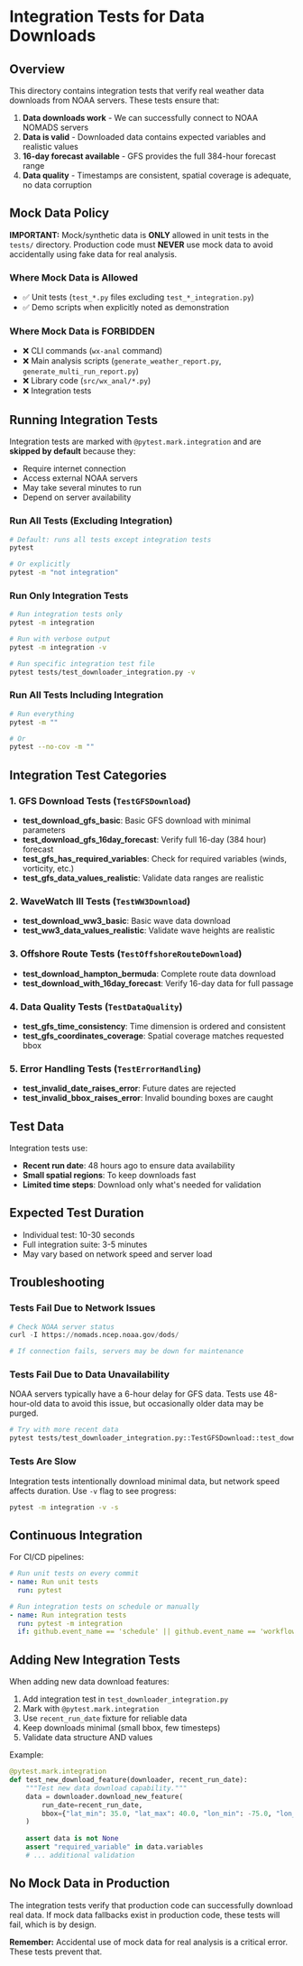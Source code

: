 # Integration Tests for Data Downloads

## Overview

This directory contains integration tests that verify real weather data downloads from NOAA servers. These tests ensure that:

1. **Data downloads work** - We can successfully connect to NOAA NOMADS servers
2. **Data is valid** - Downloaded data contains expected variables and realistic values
3. **16-day forecast available** - GFS provides the full 384-hour forecast range
4. **Data quality** - Timestamps are consistent, spatial coverage is adequate, no data corruption

## Mock Data Policy

**IMPORTANT:** Mock/synthetic data is **ONLY** allowed in unit tests in the `tests/` directory. Production code must **NEVER** use mock data to avoid accidentally using fake data for real analysis.

### Where Mock Data is Allowed
- ✅ Unit tests (`test_*.py` files excluding `test_*_integration.py`)
- ✅ Demo scripts when explicitly noted as demonstration

### Where Mock Data is FORBIDDEN
- ❌ CLI commands (`wx-anal` command)
- ❌ Main analysis scripts (`generate_weather_report.py`, `generate_multi_run_report.py`)
- ❌ Library code (`src/wx_anal/*.py`)
- ❌ Integration tests

## Running Integration Tests

Integration tests are marked with `@pytest.mark.integration` and are **skipped by default** because they:
- Require internet connection
- Access external NOAA servers
- May take several minutes to run
- Depend on server availability

### Run All Tests (Excluding Integration)

```bash
# Default: runs all tests except integration tests
pytest

# Or explicitly
pytest -m "not integration"
```

### Run Only Integration Tests

```bash
# Run integration tests only
pytest -m integration

# Run with verbose output
pytest -m integration -v

# Run specific integration test file
pytest tests/test_downloader_integration.py -v
```

### Run All Tests Including Integration

```bash
# Run everything
pytest -m ""

# Or
pytest --no-cov -m ""
```

## Integration Test Categories

### 1. GFS Download Tests (`TestGFSDownload`)
- **test_download_gfs_basic**: Basic GFS download with minimal parameters
- **test_download_gfs_16day_forecast**: Verify full 16-day (384 hour) forecast
- **test_gfs_has_required_variables**: Check for required variables (winds, vorticity, etc.)
- **test_gfs_data_values_realistic**: Validate data ranges are realistic

### 2. WaveWatch III Tests (`TestWW3Download`)
- **test_download_ww3_basic**: Basic wave data download
- **test_ww3_data_values_realistic**: Validate wave heights are realistic

### 3. Offshore Route Tests (`TestOffshoreRouteDownload`)
- **test_download_hampton_bermuda**: Complete route data download
- **test_download_with_16day_forecast**: Verify 16-day data for full passage

### 4. Data Quality Tests (`TestDataQuality`)
- **test_gfs_time_consistency**: Time dimension is ordered and consistent
- **test_gfs_coordinates_coverage**: Spatial coverage matches requested bbox

### 5. Error Handling Tests (`TestErrorHandling`)
- **test_invalid_date_raises_error**: Future dates are rejected
- **test_invalid_bbox_raises_error**: Invalid bounding boxes are caught

## Test Data

Integration tests use:
- **Recent run date**: 48 hours ago to ensure data availability
- **Small spatial regions**: To keep downloads fast
- **Limited time steps**: Download only what's needed for validation

## Expected Test Duration

- Individual test: 10-30 seconds
- Full integration suite: 3-5 minutes
- May vary based on network speed and server load

## Troubleshooting

### Tests Fail Due to Network Issues

```python
# Check NOAA server status
curl -I https://nomads.ncep.noaa.gov/dods/

# If connection fails, servers may be down for maintenance
```

### Tests Fail Due to Data Unavailability

NOAA servers typically have a 6-hour delay for GFS data. Tests use 48-hour-old data to avoid this issue, but occasionally older data may be purged.

```bash
# Try with more recent data
pytest tests/test_downloader_integration.py::TestGFSDownload::test_download_gfs_basic -v
```

### Tests Are Slow

Integration tests intentionally download minimal data, but network speed affects duration. Use `-v` flag to see progress:

```bash
pytest -m integration -v -s
```

## Continuous Integration

For CI/CD pipelines:

```yaml
# Run unit tests on every commit
- name: Run unit tests
  run: pytest

# Run integration tests on schedule or manually
- name: Run integration tests
  run: pytest -m integration
  if: github.event_name == 'schedule' || github.event_name == 'workflow_dispatch'
```

## Adding New Integration Tests

When adding new data download features:

1. Add integration test in `test_downloader_integration.py`
2. Mark with `@pytest.mark.integration`
3. Use `recent_run_date` fixture for reliable data
4. Keep downloads minimal (small bbox, few timesteps)
5. Validate data structure AND values

Example:

```python
@pytest.mark.integration
def test_new_download_feature(downloader, recent_run_date):
    """Test new data download capability."""
    data = downloader.download_new_feature(
        run_date=recent_run_date,
        bbox={"lat_min": 35.0, "lat_max": 40.0, "lon_min": -75.0, "lon_max": -70.0}
    )
    
    assert data is not None
    assert "required_variable" in data.variables
    # ... additional validation
```

## No Mock Data in Production

The integration tests verify that production code can successfully download real data. If mock data fallbacks exist in production code, these tests will fail, which is by design.

**Remember:** Accidental use of mock data for real analysis is a critical error. These tests prevent that.
